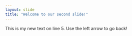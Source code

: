```yaml
---
layout: slide
title: "Welcome to our second slide!"
---
```

This is my new text on line 5.
Use the left arrow to go back!
